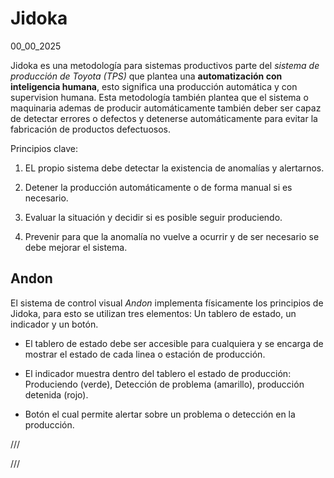 # Jidoka
00_00_2025

Jidoka es una metodología para sistemas productivos parte del _sistema de producción de Toyota (TPS)_ que plantea una **automatización con inteligencia humana**, esto significa una producción automática y con supervision humana. Esta metodología también plantea que el sistema o maquinaria ademas de producir automáticamente también deber ser capaz de detectar errores o defectos y detenerse automáticamente para evitar la fabricación de productos defectuosos.

Principios clave:

1. EL propio sistema debe detectar la existencia de anomalías y alertarnos.

2. Detener la producción automáticamente o de forma manual si es necesario.

3. Evaluar la situación y decidir si es posible seguir produciendo. 

4. Prevenir para que la anomalía no vuelve a ocurrir y de ser necesario se debe mejorar el sistema.

## Andon

El sistema de control visual _Andon_ implementa físicamente los principios de Jidoka, para esto se utilizan tres elementos: Un tablero de estado, un indicador y un botón.

* El tablero de estado debe ser accesible para cualquiera y se encarga de mostrar el estado de cada linea o estación de producción.

* El indicador muestra dentro del tablero el estado de producción: Produciendo (verde), Detección de problema (amarillo), producción detenida (rojo).

* Botón el cual permite alertar sobre un problema o detección en la producción.

///

///